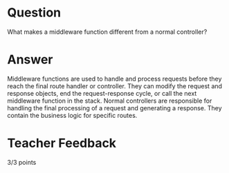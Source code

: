 # Question

What makes a middleware function different from a normal controller?

# Answer
Middleware functions are used to handle and process requests before they reach the final route handler or controller. They can modify the request and response objects, end the request-response cycle, or call the next middleware function in the stack.
Normal controllers are responsible for handling the final processing of a request and generating a response. They contain the business logic for specific routes.
# Teacher Feedback

3/3 points